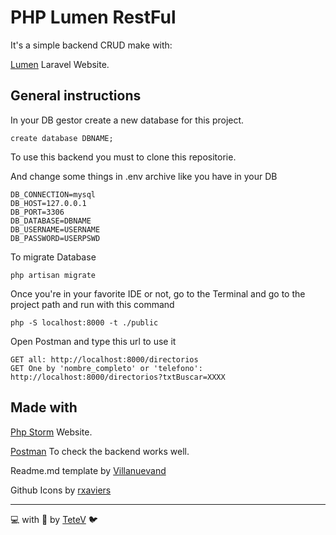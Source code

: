 # PHP Lumen RestFul
It's a simple backend CRUD make with:

[Lumen](https://lumen.laravel.com/) Laravel Website.

## General instructions
In your DB gestor create a new database for this project.
```
create database DBNAME;
```

To use this backend you must to clone this repositorie.

And change some things in .env archive like you have in your DB 
```
DB_CONNECTION=mysql
DB_HOST=127.0.0.1
DB_PORT=3306
DB_DATABASE=DBNAME
DB_USERNAME=USERNAME
DB_PASSWORD=USERPSWD
```
To migrate Database
```
php artisan migrate
```

Once you're in your favorite IDE or not, go to the Terminal and go to the project path
and run with this command
```
php -S localhost:8000 -t ./public
```

Open Postman and type this url to use it
```
GET all: http://localhost:8000/directorios
GET One by 'nombre_completo' or 'telefono': http://localhost:8000/directorios?txtBuscar=XXXX
```

## Made with
[Php Storm](https://www.jetbrains.com/es-es/phpstorm/) Website.

[Postman](https://www.postman.com/) To check the backend works well.

Readme.md template by [Villanuevand](https://gist.github.com/Villanuevand/6386899f70346d4580c723232524d35a)

Github Icons by [rxaviers](https://gist.github.com/rxaviers/7360908)

---
💻 with 💜 by [TeteV](https://github.com/TeteV) 🐦

